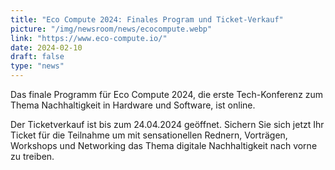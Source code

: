```yaml
---
title: "Eco Compute 2024: Finales Program und Ticket-Verkauf"
picture: "/img/newsroom/news/ecocompute.webp"
link: "https://www.eco-compute.io/"
date: 2024-02-10
draft: false
type: "news"
---
```


Das finale Programm für Eco Compute 2024, die erste Tech-Konferenz zum Thema Nachhaltigkeit in Hardware und Software, ist online.

Der Ticketverkauf ist bis zum 24.04.2024 geöffnet. Sichern Sie sich jetzt Ihr Ticket für die Teilnahme um mit sensationellen Rednern, 
Vorträgen, Workshops und Networking das Thema digitale Nachhaltigkeit nach vorne zu treiben.